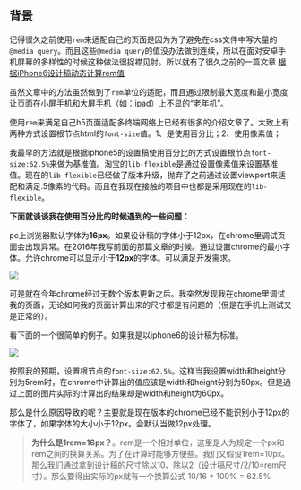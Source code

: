 ## 背景
记得很久之前使用`rem`来适配自己的页面是因为为了避免在css文件中写大量的`@media query`。而且这些`@media query`的值没办法做到连续，所以在面对安卓手机屏幕的多样性的时候这种做法很捉襟见肘。所以就有了很久之前的一篇文章 [根据iPhone6设计稿动态计算rem值](http://blog.csdn.net/yisuowushinian/article/details/50204085)

虽然文章中的方法虽然做到了`rem`单位的适配，而且通过限制最大宽度和最小宽度让页面在小屏手机和大屏手机（如：ipad）上不显的“老年机”。

使用`rem`来满足自己h5页面适配多终端网络上已经有很多的介绍文章了。大致上有两种方式设置根节点html的`font-size`值。1、是使用百分比；2、使用像素值；

我最早的方法就是根据iphone5的设置稿使用百分比的方式设置根节点`font-size:62.5%`来做为基准值。淘宝的`lib-flexible`是通过设置像素值来设置基准值。现在的`lib-flexible`已经做了版本升级，抛弃了之前通过设置viewport来适配和满足.5像素的代码。而且在我现在接触的项目中也都是采用现在的`lib-flexible`。

**下面就谈谈我在使用百分比的时候遇到的一些问题：**

pc上浏览器默认字体为**16px**。如果设计稿的字体小于12px，在chrome里调试页面会出现异常。在2016年我写前面的那篇文章的时候。通过设置chrome的最小字体。允许chrome可以显示小于**12px**的字体。可以满足开发需求。

![](https://ws4.sinaimg.cn/large/006tKfTcly1fmwkcs4v5pj315a0egwfa.jpg)


可是就在今年chrome经过无数个版本更新之后。我突然发现我在chrome里调试我的页面，无论如何我的页面计算出来的尺寸都是有问题的（但是在手机上测试又是正常的）。

看下面的一个很简单的例子。如果我是以iphone6的设计稿为标准。

![](https://ws2.sinaimg.cn/large/006tKfTcly1fmwkmugn9jj31kw07gaet.jpg)

按照我的预期，设置根节点的`font-size:62.5%`。这样当我设置width和height分别为5rem时，在chrome中计算出的值应该是width和height分别为50px。但是通过上面的图片实际的计算出的结果却是width和height为60px。

那么是什么原因导致的呢？主要就是现在版本的chrome已经不能识别小于12px的字体了，如果字体的大小小于12px。会默认当做12px处理。

>**为什么是1rem=16px？**。rem是一个相对单位，这里是人为规定一个px和rem之间的换算关系。为了在计算时能够方便些。我们又假设1rem=10px。那么我们通过拿到设计稿的尺寸除以10、除以2（设计稿尺寸/2/10=rem尺寸）。那么要得出实际的px就有一个换算公式  10/16 * 100% = 62.5%




